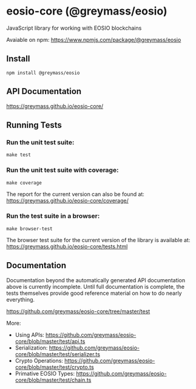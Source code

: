 # eosio-core (@greymass/eosio)

JavaScript library for working with EOSIO blockchains

Avaiable on npm: https://www.npmjs.com/package/@greymass/eosio

## Install

```
npm install @greymass/eosio
```

## API Documentation

https://greymass.github.io/eosio-core/

## Running Tests

### Run the unit test suite:

```
make test
```

### Run the unit test suite with coverage:

```
make coverage
```

The report for the current version can also be found at: https://greymass.github.io/eosio-core/coverage/

### Run the test suite in a browser:

```
make browser-test
```

The browser test suite for the current version of the library is available at: https://greymass.github.io/eosio-core/tests.html

## Documentation

Documentation beyond the automatically generated API documentation above is currently incomplete. Until full documentation is complete, the tests themselves provide good reference material on how to do nearly everything.

https://github.com/greymass/eosio-core/tree/master/test

More:

-   Using APIs: https://github.com/greymass/eosio-core/blob/master/test/api.ts
-   Serialization: https://github.com/greymass/eosio-core/blob/master/test/serializer.ts
-   Crypto Operations: https://github.com/greymass/eosio-core/blob/master/test/crypto.ts
-   Primative EOSIO Types: https://github.com/greymass/eosio-core/blob/master/test/chain.ts
